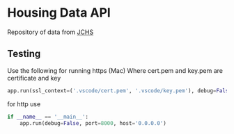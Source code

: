 # Housing Data API

Repository of data from [JCHS](https://www.jchs.harvard.edu/data-search)


## Testing

Use the following for running https (Mac)
Where cert.pem and key.pem are certificate and key
```python
app.run(ssl_context=('.vscode/cert.pem', '.vscode/key.pem'), debug=False, port=8000, host='0.0.0.0')
```

for http use
```python
if __name__ == '__main__':
    app.run(debug=False, port=8000, host='0.0.0.0')
```
